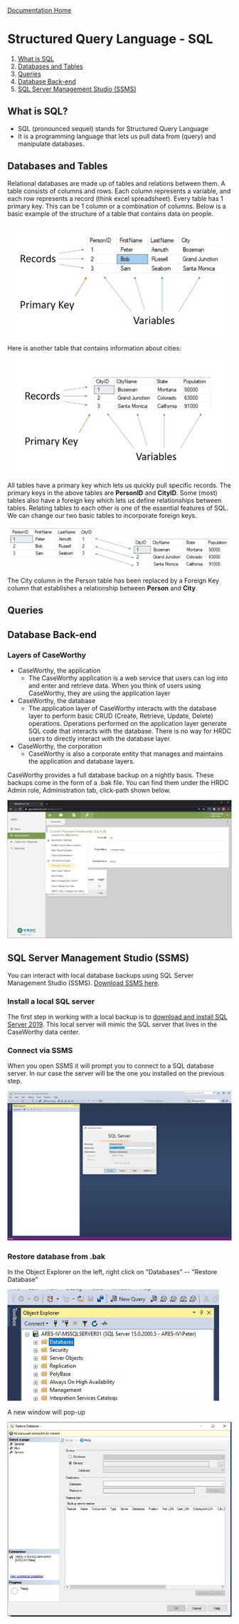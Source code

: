 [Documentation Home](../README.md)

# Structured Query Language - SQL

1. [What is SQL](#what-is-sql)
1. [Databases and Tables](#databases-and-tables)
1. [Queries](#queries)
1. [Database Back-end](#database-back-end)
1. [SQL Server Management Studio (SSMS)](#sql-server-management-studio)

## What is SQL?
- SQL (pronounced sequel) stands for Structured Query Language
- It is a programming language that lets us pull data from (query) and manipulate databases.

## Databases and Tables

Relational databases are made up of tables and relations between them. A table consists of columns and rows. Each column represents a variable, and each row represents a record (think excel spreadsheet). Every table has 1 primary key. This can be 1 column or a combination of columns. Below is a basic example of the structure of a table that contains data on people.

![Person Table](../Images/basicsqltable.JPG)

Here is another table that contains information about cities:

![City Table](../Images/citytable.JPG)

All tables have a primary key which lets us quickly pull specific records. The primary keys in the above tables are **PersonID** and **CityID**. Some (most) tables also have a foreign key which lets us define relationships between tables. Relating tables to each other is one of the essential features of SQL. We can change our two basic tables to incorporate foreign keys.

![Basic Join](../Images/basicjoin.jpg)

The City column in the Person table has been replaced by a Foreign Key column that establishes a relationship between **Person** and **City**.

## Queries

## Database Back-end

### Layers of CaseWorthy

- CaseWorthy, the application
  - The CaseWorthy application is a web service that users can log into and enter and retrieve data. When you think of users using CaseWorthy, they are using the application layer
- CaseWorthy, the database
  - The application layer of CaseWorthy interacts with the database layer to perform basic CRUD (Create, Retrieve, Update, Delete) operations. Operations performed on the application layer generate SQL code that interacts with the database. There is no way for HRDC users to directly interact with the database layer.
- CaseWorthy, the corporation
  - CaseWorthy is also a corporate entity that manages and maintains the application and database layers.

CaseWorthy provides a full database backup on a nightly basis. These backups come in the form of a .bak file. You can find them under the HRDC Admin role, Administration tab, click-path shown below.

![Database Backups](../Images/databasebackups.png)


## SQL Server Management Studio (SSMS)

You can interact with local database backups using SQL Server Management Studio (SSMS). [Download SSMS here](https://docs.microsoft.com/en-us/sql/ssms/download-sql-server-management-studio-ssms?view=sql-server-ver15).

### Install a local SQL server

The first step in working with a local backup is to [download and install SQL Server 2019](https://go.microsoft.com/fwlink/?linkid=866662). This local server will mimic the SQL server that lives in the CaseWorthy data center.


### Connect via SSMS

When you open SSMS it will prompt you to connect to a SQL database server. In our case the server will be the one you installed on the previous step.

![Connect to local database](../Images/connectssms.JPG)



### Restore database from .bak

In the Object Explorer on the left, right click on "Databases" -- "Restore Database"

![Object Explorer](../Images/objectexplorer.JPG)

A new window will pop-up

![Restore Database](../Images/restoredatabase.JPG)









